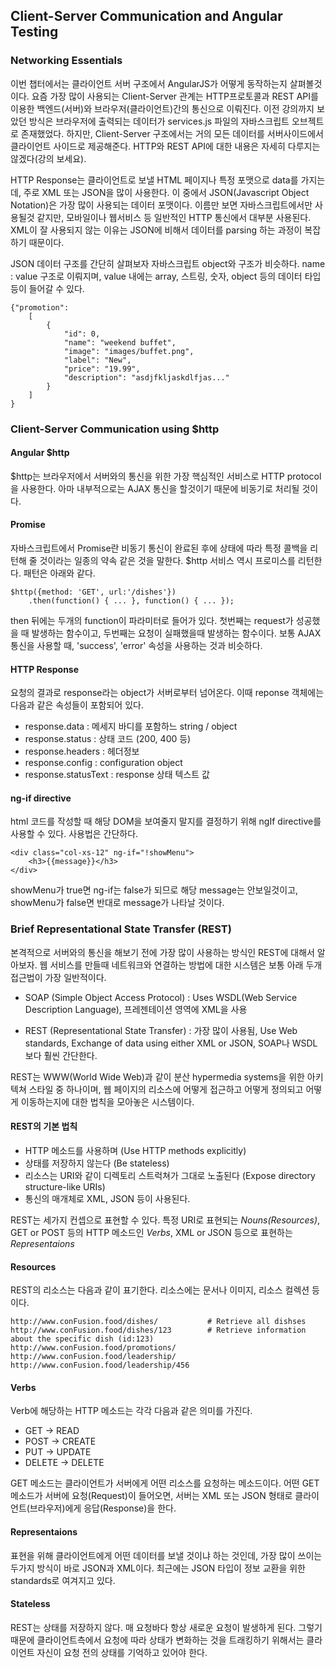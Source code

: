 ## Client-Server Communication and Angular Testing

### Networking Essentials

이번 챕터에서는 클라이언트 서버 구조에서 AngularJS가 어떻게 동작하는지 살펴볼것이다.
요즘 가장 많이 사용되는 Client-Server 관계는 HTTP프로토콜과 REST API를 이용한 백엔드(서버)와 브라우저(클라이언트)간의 통신으로 이뤄진다. 이전 강의까지 보았던 방식은 브라우저에 출력되는 데이터가 services.js 파일의 자바스크립트 오브젝트로 존재했었다. 하지만, Client-Server 구조에서는 거의 모든 데이터를 서버사이드에서 클라이언트 사이드로 제공해준다. HTTP와 REST API에 대한 내용은 자세히 다루지는 않겠다(강의 보세요).

HTTP Response는 클라이언트로 보낼 HTML 페이지나 특정 포맷으로 data를 가지는데, 주로 XML 또는 JSON을 많이 사용한다. 이 중에서 JSON(Javascript Object Notation)은 가장 많이 사용되는 데이터 포맷이다. 이름만 보면 자바스크립트에서만 사용될것 같지만, 모바일이나 웹서비스 등 일반적인 HTTP 통신에서 대부분 사용된다. XML이 잘 사용되지 않는 이유는 JSON에 비해서 데이터를 parsing 하는 과정이 복잡하기 때문이다.

JSON 데이터 구조를 간단히 살펴보자
자바스크립트 object와 구조가 비슷하다. name : value 구조로 이뤄지며, value 내에는 array, 스트링, 숫자, object 등의 데이터 타입 등이 들어갈 수 있다.

```
{"promotion":
	[
		{
			"id": 0,
			"name": "weekend buffet",
			"image": "images/buffet.png",
			"label": "New",
			"price": "19.99",
			"description": "asdjfkljaskdlfjas..."
		}
	]
}
```

### Client-Server Communication using $http

#### Angular $http

$http는 브라우저에서 서버와의 통신을 위한 가장 핵심적인 서비스로 HTTP protocol을 사용한다. 아마 내부적으로는 AJAX 통신을 할것이기 때문에 비동기로 처리될 것이다.

#### Promise

자바스크립트에서 Promise란 비동기 통신이 완료된 후에 상태에 따라 특정 콜백을 리턴해 줄 것이라는 일종의 약속 같은 것을 말한다. $http 서비스 역시 프로미스를 리턴한다. 패턴은 아래와 같다.

```
$http({method: 'GET', url:'/dishes'})
	.then(function() { ... }, function() { ... });
```

then 뒤에는 두개의 function이 파라미터로 들어가 있다. 첫번째는 request가 성공했을 때 발생하는 함수이고, 두번째는 요청이 실패했을때 발생하는 함수이다. 보통 AJAX 통신을 사용할 때, 'success', 'error' 속성을 사용하는 것과 비슷하다.

#### HTTP Response

요청의 결과로 response라는 object가 서버로부터 넘어온다. 이때 reponse 객체에는 다음과 같은 속성들이 포함되어 있다.

* response.data : 메세지 바디를 포함하느 string / object
* response.status : 상태 코드 (200, 400 등)
* response.headers : 헤더정보
* response.config : configuration object
* response.statusText : response 상태 텍스트 값 

#### ng-if directive

html 코드를 작성할 때 해당 DOM을 보여줄지 말지를 결정하기 위해 ngIf directive를 사용할 수 있다. 사용법은 간단하다.

```
<div class="col-xs-12" ng-if="!showMenu">
	<h3>{{message}}</h3>
</div>
```

showMenu가 true면 ng-if는 false가 되므로 해당 message는 안보일것이고, showMenu가 false면 반대로 message가 나타날 것이다.


### Brief Representational State Transfer (REST)

본격적으로 서버와의 통신을 해보기 전에 가장 많이 사용하는 방식인 REST에 대해서 알아보자. 웹 서비스를 만들때 네트워크와 연결하는 방법에 대한 시스템은 보통 아래 두개 접근법이 가장 일반적이다.

* SOAP (Simple Object Access Protocol) : Uses WSDL(Web Service Description Language), 프레젠테이션 영역에 XML을 사용 

* REST (Representational State Transfer) : 가장 많이 사용됨, Use Web standards, Exchange of data using either XML or JSON, SOAP나 WSDL보다 훨씬 간단한다.

REST는 WWW(World Wide Web)과 같이 분산 hypermedia systems을 위한 아키텍쳐 스타일 중 하나이며, 웹 페이지의 리소스에 어떻게 접근하고 어떻게 정의되고 어떻게 이동하는지에 대한 법칙을 모아놓은 시스템이다. 

#### REST의 기본 법칙

* HTTP 메소드를 사용하며 (Use HTTP methods explicitly)
* 상태를 저장하지 않는다 (Be stateless)
* 리소스는 URI와 같이 디렉토리 스트럭쳐가 그대로 노출된다 (Expose directory structure-like URIs)
* 통신의 매개체로 XML, JSON 등이 사용된다.

REST는 세가지 컨셉으로 표현할 수 있다. 특정 URI로 표현되는 _Nouns(Resources)_, GET or POST 등의 HTTP 메소드인 _Verbs_, XML or JSON 등으로 표현하는 _Representaions_

#### Resources

REST의 리소스는 다음과 같이 표기한다. 리소스에는 문서나 이미지, 리소스 컬렉션 등이다.

```
http://www.conFusion.food/dishes/			# Retrieve all dishses
http://www.conFusion.food/dishes/123		# Retrieve information about the specific dish (id:123)
http://www.conFusion.food/promotions/
http://www.conFusion.food/leadership/
http://www.conFusion.food/leadership/456
```

#### Verbs

Verb에 해당하는 HTTP 메소드는 각각 다음과 같은 의미를 가진다.

* GET -> READ
* POST -> CREATE
* PUT -> UPDATE 
* DELETE -> DELETE

GET 메소드는 클라이언트가 서버에게 어떤 리소스를 요청하는 메소드이다. 어떤 GET 메소드가 서버에 요청(Request)이 들어오면, 서버는 XML 또는 JSON 형태로 클라이언트(브라우저)에게 응답(Response)을 한다.

#### Representaions

표현을 위해 클라이언트에게 어떤 데이터를 보낼 것이냐 하는 것인데, 가장 많이 쓰이는 두가지 방식이 바로 JSON과 XML이다. 최근에는 JSON 타입이 정보 교환을 위한 standards로 여겨지고 있다. 

#### Stateless

REST는 상태를 저장하지 않다. 매 요청바다 항상 새로운 요청이 발생하게 된다. 그렇기 때문에 클라이언트측에서 요청에 따라 상태가 변화하는 것을 트래킹하기 위해서는 클라이언트 자신이 요청 전의 상태를 기억하고 있어야 한다.





